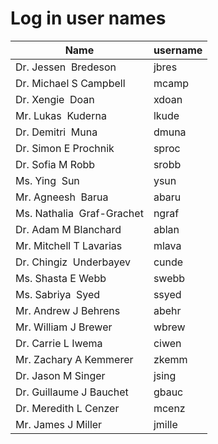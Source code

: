 # Log in user names

Name | username |
-----|-----------|
Dr. Jessen  Bredeson	| jbres
Dr. Michael S Campbell |	mcamp
Dr. Xengie  Doan |	xdoan
Mr. Lukas  Kuderna |	lkude
Dr. Demitri  Muna |	dmuna
Dr. Simon E Prochnik	| sproc
Dr. Sofia M Robb |	srobb
Ms. Ying  Sun	| ysun
Mr. Agneesh  Barua |	abaru
Ms. Nathalia  Graf-Grachet |	ngraf
Dr. Adam M Blanchard |	ablan
Mr. Mitchell T Lavarias	| mlava
Dr. Chingiz  Underbayev |	cunde
Ms. Shasta E Webb	| swebb
Ms. Sabriya  Syed |	ssyed
Mr. Andrew J Behrens	| abehr
Mr. William J Brewer |	wbrew
Dr. Carrie L Iwema |	ciwen
Mr. Zachary A Kemmerer |	zkemm
Dr. Jason M Singer |	jsing
Dr. Guillaume J Bauchet |	gbauc
Dr. Meredith L Cenzer |	mcenz
Mr. James J Miller |	jmille
